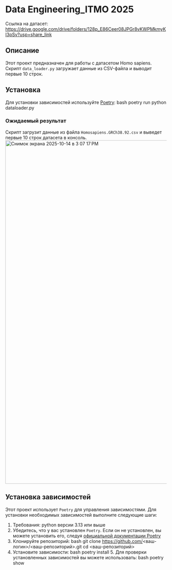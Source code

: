 # Data Engineering_ITMO 2025

Ссылка на датасет: https://drive.google.com/drive/folders/128p_E86Ceer08JPGr8vKWPMkmyKI3pSv?usp=share_link

## Описание

Этот проект предназначен для работы с датасетом Homo sapiens. Скрипт `data_loader.py` загружает данные из CSV-файла и выводит первые 10 строк.

## Установка

Для установки зависимостей используйте [Poetry](https://python-poetry.org/):
   bash
   poetry run python dataloader.py

### Ожидаемый результат

Скрипт загрузит данные из файла `Homosapiens.GRCh38.92.csv` и выведет первые 10 строк датасета в консоль.
<img width="1710" height="1073" alt="Снимок экрана 2025-10-14 в 3 07 17 PM" src="https://github.com/user-attachments/assets/917d1525-1f75-4d1e-a8bb-62ef88747c34" />



## Установка зависимостей

Этот проект использует `Poetry` для управления зависимостями. Для установки необходимых зависимостей выполните следующие шаги:
1. Требования: python версии 3.13 или выше
2. Убедитесь, что у вас установлен `Poetry`. Если он не установлен, вы можете установить его, следуя [официальной документации Poetry](https://python-poetry.org/docs/#installation)
3. Клонируйте репозиторий:
   bash
   git clone https://github.com/<ваш-логин>/<ваш-репозиторий>.git
   cd <ваш-репозиторий>
4. Установите зависимости:
   bash
   poetry install
   5. Для проверки установленных зависимостей вы можете использовать:
   bash
   poetry show
